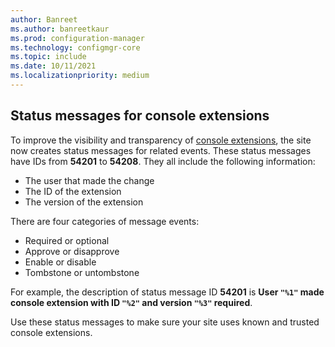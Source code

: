 ```yaml
---
author: Banreet
ms.author: banreetkaur
ms.prod: configuration-manager
ms.technology: configmgr-core
ms.topic: include
ms.date: 10/11/2021
ms.localizationpriority: medium
---
```


## <a name="bkmk_audit"></a> Status messages for console extensions

<!--11048976-->

To improve the visibility and transparency of [console extensions](../../../../servers/manage/admin-console-extensions.md), the site now creates status messages for related events. These status messages have IDs from **54201** to **54208**. They all include the following information:

- The user that made the change
- The ID of the extension
- The version of the extension

There are four categories of message events:

- Required or optional
- Approve or disapprove
- Enable or disable
- Tombstone or untombstone

For example, the description of status message ID **54201** is **User `"%1"` made console extension with ID `"%2"` and version `"%3"` required**.

Use these status messages to make sure your site uses known and trusted console extensions.
